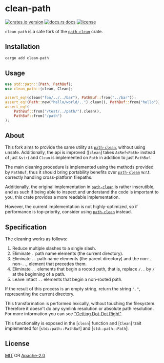 # clean-path

[![crates.io version][1]][2]
[![docs.rs docs][3]][4]
[![license][5]][6]

`clean-path` is a safe fork of the
[`path-clean`](https://crates.io/crates/path-clean) crate.

## Installation

```sh
cargo add clean-path
```

## Usage

```rust
use std::path::{Path, PathBuf};
use clean_path::{clean, Clean};

assert_eq!(clean("foo/../../bar"), PathBuf::from("../bar"));
assert_eq!(Path::new("hello/world/..").clean(), PathBuf::from("hello"));
assert_eq!(
    PathBuf::from("/test/../path/").clean(),
    PathBuf::from("/path")
);
```

## About

This fork aims to provide the same utility as
[`path-clean`](https://crates.io/crates/path-clean), without using unsafe. Additionally, the api
is improved ([`clean`] takes `AsRef<Path>` instead of just `&str`) and `Clean` is implemented on
`Path` in addition to just `PathBuf`.

The main cleaning procedure is implemented using the methods provided by `PathBuf`, thus it should
bring portability benefits over [`path-clean`](https://crates.io/crates/path-clean) w.r.t. correctly
handling cross-platform filepaths.

Additionally, the original implementation in [`path-clean`](https://crates.io/crates/path-clean) is
rather inscrutible, and as such if being able to inspect and understand the code is important to
you, this crate provides a more readable implementation.

However, the current implementation is not highly-optimized, so if performance is top-priority,
consider using [`path-clean`](https://crates.io/crates/path-clean) instead.

## Specification

The cleaning works as follows:
1. Reduce multiple slashes to a single slash.
2. Eliminate `.` path name elements (the current directory).
3. Eliminate `..` path name elements (the parent directory) and the non-`.` non-`..`, element that precedes them.
4. Eliminate `..` elements that begin a rooted path, that is, replace `/..` by `/` at the beginning of a path.
5. Leave intact `..` elements that begin a non-rooted path.

If the result of this process is an empty string, return the
string `"."`, representing the current directory.

This transformation is performed lexically, without touching the filesystem. Therefore it doesn't do
any symlink resolution or absolute path resolution. For more information you can see ["Getting
Dot-Dot Right"](https://9p.io/sys/doc/lexnames.html).

This functionality is exposed in the [`clean`] function and [`Clean`] trait implemented for
[`std::path::PathBuf`] and [`std::path::Path`].

## License
[MIT](./LICENSE-MIT) OR [Apache-2.0](./LICENSE-APACHE)


[1]: https://img.shields.io/crates/v/clean-path.svg?style=flat-square
[2]: https://crates.io/crates/clean-path
[3]: https://img.shields.io/badge/docs-latest-blue.svg?style=flat-square
[4]: https://docs.rs/clean-path
[5]: https://img.shields.io/crates/l/clean-path.svg?style=flat-square
[6]: #license
